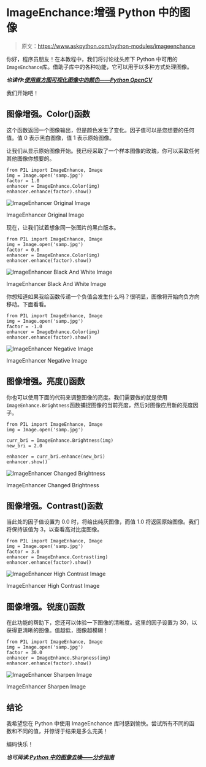 # ImageEnchance:增强 Python 中的图像

> 原文：<https://www.askpython.com/python-modules/imageenchance>

你好，程序员朋友！在本教程中，我们将讨论枕头库下 Python 中可用的`ImageEnchance`库。借助子库中的各种功能，它可以用于以多种方式处理图像。

***也读作:[使用直方图可视化图像中的颜色——Python OpenCV](https://www.askpython.com/python/visualizing-colors-in-images)***

我们开始吧！

## 图像增强。Color()函数

这个函数返回一个图像输出，但是颜色发生了变化。因子值可以是您想要的任何值。值 0 表示黑白图像，值 1 表示原始图像。

让我们从显示原始图像开始。我已经采取了一个样本图像的玫瑰，你可以采取任何其他图像你想要的。

```
from PIL import ImageEnhance, Image
img = Image.open('samp.jpg')
factor = 1.0
enhancer = ImageEnhance.Color(img)
enhancer.enhance(factor).show()

```

![ImageEnhancer Original Image](img/41afeeffab88261104d1e73a498f6024.png)

ImageEnhancer Original Image

现在，让我们试着想象同一张图片的黑白版本。

```
from PIL import ImageEnhance, Image
img = Image.open('samp.jpg')
factor = 0.0
enhancer = ImageEnhance.Color(img)
enhancer.enhance(factor).show()

```

![ImageEnhancer Black And White Image](img/f2aaf2173dab9b508bf65f1275fc7473.png)

ImageEnhancer Black And White Image

你想知道如果我给函数传递一个负值会发生什么吗？很明显，图像将开始向负方向移动。下面看看。

```
from PIL import ImageEnhance, Image
img = Image.open('samp.jpg')
factor = -1.0
enhancer = ImageEnhance.Color(img)
enhancer.enhance(factor).show()

```

![ImageEnhancer Negative Image](img/fa395f4e50f26a7edd663ce56cd6b836.png)

ImageEnhancer Negative Image

## 图像增强。亮度()函数

你也可以使用下面的代码来调整图像的亮度。我们需要做的就是使用`ImageEnhance.Brightness`函数捕捉图像的当前亮度，然后对图像应用新的亮度因子。

```
from PIL import ImageEnhance, Image
img = Image.open('samp.jpg')

curr_bri = ImageEnhance.Brightness(img)
new_bri = 2.0

enhancer = curr_bri.enhance(new_bri)
enhancer.show()

```

![ImageEnhancer Changed Brightness](img/6f53d41ead3222899a53c7ef11909cf2.png)

ImageEnhancer Changed Brightness

## 图像增强。Contrast()函数

当此处的因子值设置为 0.0 时，将给出纯灰图像，而值 1.0 将返回原始图像。我们将保持该值为 3，以查看高对比度图像。

```
from PIL import ImageEnhance, Image
img = Image.open('samp.jpg')
factor = 3.0
enhancer = ImageEnhance.Contrast(img)
enhancer.enhance(factor).show()

```

![ImageEnhancer High Contrast Image](img/1a2007c598b2d0191d67f97844408c02.png)

ImageEnhancer High Contrast Image

## 图像增强。锐度()函数

在此功能的帮助下，您还可以体验一下图像的清晰度。这里的因子设置为 30，以获得更清晰的图像。值越低，图像越模糊！

```
from PIL import ImageEnhance, Image
img = Image.open('samp.jpg')
factor = 30.0
enhancer = ImageEnhance.Sharpness(img)
enhancer.enhance(factor).show()

```

![ImageEnhancer Sharpen Image](img/228ee864f126bb0b271a7f0cfa44080c.png)

ImageEnhancer Sharpen Image

## 结论

我希望您在 Python 中使用 ImageEnchance 库时感到愉快。尝试所有不同的函数和不同的值，并惊讶于结果是多么完美！

编码快乐！

***也可阅读:[Python 中的图像去噪——分步指南](https://www.askpython.com/python/examples/denoising-images-in-python)***